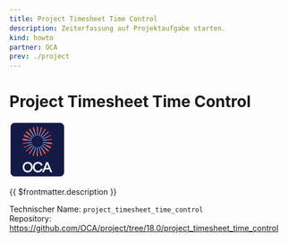 ```yaml
---
title: Project Timesheet Time Control
description: Zeiterfassung auf Projektaufgabe starten.
kind: howto
partner: OCA
prev: ./project
---
```


# Project Timesheet Time Control

![icon_oca_app](attachments/icon_oca_app.png)

{{ $frontmatter.description }}

Technischer Name: `project_timesheet_time_control`\
Repository: <https://github.com/OCA/project/tree/18.0/project_timesheet_time_control>
